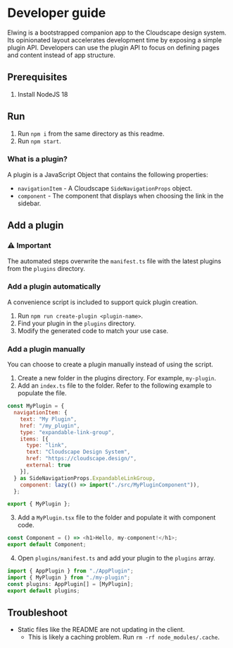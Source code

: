 # Developer guide

Elwing is a bootstrapped companion app to the Cloudscape design system. Its opinionated
layout accelerates development time by exposing a simple plugin API. Developers can use
the plugin API to focus on defining pages and content instead of app structure.

## Prerequisites

1. Install NodeJS 18

## Run

1. Run `npm i` from the same directory as this readme.
1. Run `npm start`.

### What is a plugin?

A plugin is a JavaScript Object that contains the following properties:

- `navigationItem` - A Cloudscape `SideNavigationProps` object.
- `component` - The component that displays when choosing the link in the sidebar.

## Add a plugin

### ⚠️ Important

The automated steps overwrite the `manifest.ts` file with the latest
plugins from the `plugins` directory.

### Add a plugin automatically

A convenience script is included to support quick plugin creation.

1. Run `npm run create-plugin <plugin-name>`.
1. Find your plugin in the `plugins` directory.
1. Modify the generated code to match your use case.

### Add a plugin manually

You can choose to create a plugin manually instead of using the script.

1. Create a new folder in the plugins directory. For example, `my-plugin`.
2. Add an `index.ts` file to the folder. Refer to the following example to populate the file.

```javascript
const MyPlugin = {
  navigationItem: {
    text: "My Plugin",
    href: "/my_plugin",
    type: "expandable-link-group",
    items: [{
      type: "link",
      text: "Cloudscape Design System",
      href: "https://cloudscape.design/",
      external: true
    }],
  } as SideNavigationProps.ExpandableLinkGroup,
    component: lazy(() => import("./src/MyPluginComponent")),
  };

export { MyPlugin };
```

3. Add a `MyPlugin.tsx` file to the folder and populate it with component code.

```javascript
const Component = () => <h1>Hello, my-component!</h1>;
export default Component;
```

4. Open `plugins/manifest.ts` and add your plugin to the `plugins` array.

```javascript
import { AppPlugin } from "./AppPlugin";
import { MyPlugin } from "./my-plugin";
const plugins: AppPlugin[] = [MyPlugin];
export default plugins;
```

## Troubleshoot

- Static files like the README are not updating in the client.
  - This is likely a caching problem. Run `rm -rf node_modules/.cache`.
